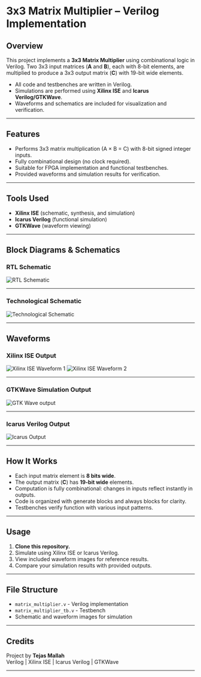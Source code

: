 # 3x3 Matrix Multiplier – Verilog Implementation

## Overview

This project implements a **3x3 Matrix Multiplier** using combinational logic in Verilog. Two 3x3 input matrices (**A** and **B**), each with 8-bit elements, are multiplied to produce a 3x3 output matrix (**C**) with 19-bit wide elements.

- All code and testbenches are written in Verilog.
- Simulations are performed using **Xilinx ISE** and **Icarus Verilog/GTKWave**.
- Waveforms and schematics are included for visualization and verification.

---

## Features

- Performs 3x3 matrix multiplication (A × B = C) with 8-bit signed integer inputs.
- Fully combinational design (no clock required).
- Suitable for FPGA implementation and functional testbenches.
- Provided waveforms and simulation results for verification.

---

## Tools Used

- **Xilinx ISE** (schematic, synthesis, and simulation)
- **Icarus Verilog** (functional simulation)
- **GTKWave** (waveform viewing)

---

## Block Diagrams & Schematics

### RTL Schematic

![RTL Schematic](RTL%20Schematic.png)

---

### Technological Schematic

![Technological Schematic](Technological%20Schematic.png)

---

## Waveforms

### Xilinx ISE Output

![Xilinx ISE Waveform 1](Xilinx%20ISE%20Waveform%201.png)
![Xilinx ISE Waveform 2](Xilinx%20ISE%20Waveform%202.png)

---

### GTKWave Simulation Output

![GTK Wave output](GTK%20Wave%20output.png)

---

### Icarus Verilog Output

![Icarus Output](Icarus%20Output.png)

---

## How It Works

- Each input matrix element is **8 bits wide**.
- The output matrix (**C**) has **19-bit wide** elements.
- Computation is fully combinational: changes in inputs reflect instantly in outputs.
- Code is organized with generate blocks and always blocks for clarity.
- Testbenches verify function with various input patterns.

---

## Usage

1. **Clone this repository.**
2. Simulate using Xilinx ISE or Icarus Verilog.
3. View included waveform images for reference results.
4. Compare your simulation results with provided outputs.

---

## File Structure

- `matrix_multiplier.v` - Verilog implementation
- `matrix_multiplier_tb.v` - Testbench
- Schematic and waveform images for simulation

---

## Credits

Project by **Tejas Mallah**  
Verilog | Xilinx ISE | Icarus Verilog | GTKWave

---
